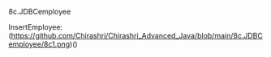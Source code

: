 8c.JDBCemployee 

InsertEmployee:(https://github.com/Chirashri/Chirashri_Advanced_Java/blob/main/8c.JDBCemployee/8c1.png)()
